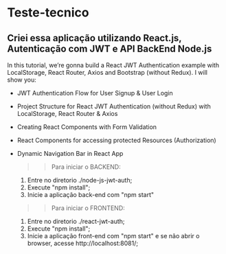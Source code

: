 # Teste-tecnico

## Criei essa aplicação utilizando React.js, Autenticação com JWT e API BackEnd Node.js

In this tutorial, we’re gonna build a React JWT Authentication example with LocalStorage, React Router, Axios and Bootstrap (without Redux). I will show you:

- JWT Authentication Flow for User Signup & User Login
- Project Structure for React JWT Authentication (without Redux) with LocalStorage, React Router & Axios
- Creating React Components with Form Validation
- React Components for accessing protected Resources (Authorization)
- Dynamic Navigation Bar in React App

  >> Para iniciar o BACKEND:
  1. Entre no diretorio ./node-js-jwt-auth;
  2. Execute "npm install";
  3. Inicie a aplicação back-end com "npm start"

  >> Para iniciar o FRONTEND:
  1. Entre no diretorio ./react-jwt-auth;
  2. Execute "npm install";
  3. Inicie a aplicação front-end com "npm start" e se não abrir o browser, acesse http://localhost:8081/;
